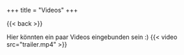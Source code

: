 +++ title = "Videos" +++

{{< back >}}

Hier könnten ein paar Videos eingebunden sein :) {{< video src="trailer.mp4" >}}
